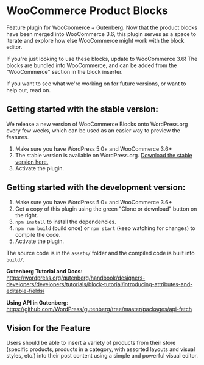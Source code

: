 # WooCommerce Product Blocks

Feature plugin for WooCoomerce + Gutenberg. Now that the product blocks have been merged into WooCommerce 3.6, this plugin serves as a space to iterate and explore how else WooCommerce might work with the block editor. 

If you're just looking to use these blocks, update to WooCommerce 3.6! The blocks are bundled into WooCommerce, and can be added from the "WooCommerce" section in the block inserter.

If you want to see what we're working on for future versions, or want to help out, read on.

## Getting started with the stable version:

We release a new version of WooCommerce Blocks onto WordPress.org every few weeks, which can be used as an easier way to preview the features.

1. Make sure you have WordPress 5.0+ and WooCommerce 3.6+
2. The stable version is available on WordPress.org. [Download the stable version here.](https://wordpress.org/plugins/woo-gutenberg-products-block/)
3. Activate the plugin.

## Getting started with the development version:

1. Make sure you have WordPress 5.0+ and WooCommerce 3.6+
2. Get a copy of this plugin using the green "Clone or download" button on the right.
3. `npm install` to install the dependencies.
4. `npm run build` (build once) or `npm start` (keep watching for changes) to compile the code.
5. Activate the plugin.

The source code is in the `assets/` folder and the compiled code is built into `build/`.

**Gutenberg Tutorial and Docs**: https://wordpress.org/gutenberg/handbook/designers-developers/developers/tutorials/block-tutorial/introducing-attributes-and-editable-fields/

**Using API in Gutenberg**: https://github.com/WordPress/gutenberg/tree/master/packages/api-fetch

## Vision for the Feature

Users should be able to insert a variety of products from their store (specific products, products in a category, with assorted layouts and visual styles, etc.) into their post content using a simple and powerful visual editor.
